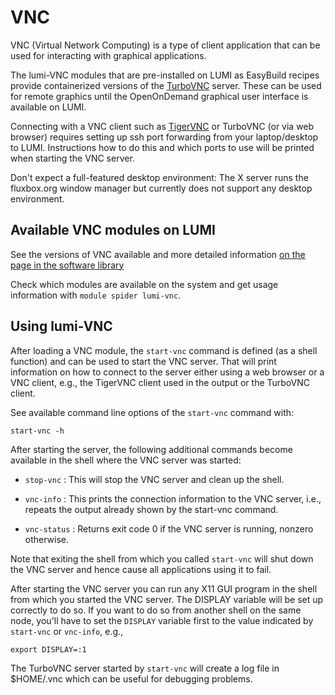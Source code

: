# VNC

VNC (Virtual Network Computing) is a type of client application that can be used for interacting with graphical applications. 

The lumi-VNC modules that are pre-installed on LUMI as EasyBuild recipes provide containerized versions of the [TurboVNC](https://turbovnc.org/About/Introduction) server. These can be used for remote graphics until the OpenOnDemand graphical user interface is available on LUMI.

Connecting with a VNC client such as [TigerVNC](https://tigervnc.org/) or TurboVNC (or via web browser) requires setting up ssh port forwarding from your laptop/desktop to LUMI. Instructions how to do this and which ports to use will be printed when starting the VNC server. 

Don't expect a full-featured desktop environment: The X server runs the fluxbox.org window manager but currently does not support any desktop environment.


## Available VNC modules on LUMI

See the versions of VNC available and more detailed information [on the page in the software library](https://lumi-supercomputer.github.io/LUMI-EasyBuild-docs/l/lumi-vnc/)

Check which modules are available on the system and get usage information with `module spider lumi-vnc`.

## Using lumi-VNC

After loading a VNC module, the `start-vnc` command is defined (as a shell function) and can be used to start the VNC server. That will print information on how to connect to the server either using a web browser or a VNC client, e.g., the TigerVNC client used in the output or the TurboVNC client.

See available command line options of the `start-vnc` command with:
```
start-vnc -h
```

After starting the server, the following additional commands become available in the shell where the VNC server was started:

 - `stop-vnc` : This will stop the VNC server and clean up the shell.

 - `vnc-info` : This prints the connection information to the VNC server, i.e., repeats the output already shown by the start-vnc command.

 - `vnc-status` : Returns exit code 0 if the VNC server is running, nonzero otherwise.

Note that exiting the shell from which you called `start-vnc` will shut down the VNC server and hence cause all applications using it to fail.

After starting the VNC server you can run any X11 GUI program in the shell from which you started the VNC server. The DISPLAY variable will be set up correctly to do so. If you want to do so from another shell on the same node, you'll have to set the `DISPLAY` variable first to the value indicated by `start-vnc` or `vnc-info`, e.g.,
```
export DISPLAY=:1
```

The TurboVNC server started by `start-vnc` will create a log file in $HOME/.vnc which can be useful for debugging problems.
